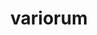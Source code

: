 ---
title: "variorum"
layout: cache
categories: [package, develop]
meta: {"compilers": ["gcc@=11.4.0", "oneapi@=2024.2.1"], "num_specs": 5, "num_specs_by_stack": {"e4s": 2, "e4s-oneapi": 3, "root": 5}, "oss": ["ubuntu22.04"], "platforms": ["linux"], "stacks": ["e4s", "e4s-oneapi", "root"], "targets": ["x86_64_v3"], "versions": ["0.8.0"]}
spec_details: [{"compiler": "oneapi@=2024.2.1", "hash": "4tbyjuifc5gt44eosgxybjwfw2nxmfxy", "os": "ubuntu22.04", "platform": "linux", "size": "-", "stacks": ["e4s-oneapi", "root"], "target": "x86_64_v3", "variants": ["build_system=cmake", "build_type=Release", "~docs", "generator=make", "~ipo", "+shared"], "versions": ["0.8.0"]}, {"compiler": "gcc@=11.4.0", "hash": "egtzzfcupd6vdpiouwrx5tfuexjkjeox", "os": "ubuntu22.04", "platform": "linux", "size": "-", "stacks": ["e4s", "root"], "target": "x86_64_v3", "variants": ["build_system=cmake", "build_type=Release", "~docs", "generator=make", "~ipo", "+shared"], "versions": ["0.8.0"]}, {"compiler": "oneapi@=2024.2.1", "hash": "gchw5qknzp3geyvzvb3ge3lf4lc6ycep", "os": "ubuntu22.04", "platform": "linux", "size": "-", "stacks": ["e4s-oneapi", "root"], "target": "x86_64_v3", "variants": ["build_system=cmake", "build_type=Release", "~docs", "generator=make", "~ipo", "+shared"], "versions": ["0.8.0"]}, {"compiler": "gcc@=11.4.0", "hash": "uhrbmadtcjxygdasxiqodrzjqfbxvnnt", "os": "ubuntu22.04", "platform": "linux", "size": "-", "stacks": ["e4s", "root"], "target": "x86_64_v3", "variants": ["build_system=cmake", "build_type=Release", "~docs", "generator=make", "~ipo", "+shared"], "versions": ["0.8.0"]}, {"compiler": "oneapi@=2024.2.1", "hash": "wirtd6gz4xqnuf7eeoanc2co6wwhgrnv", "os": "ubuntu22.04", "platform": "linux", "size": "-", "stacks": ["e4s-oneapi", "root"], "target": "x86_64_v3", "variants": ["build_system=cmake", "build_type=Release", "~docs", "generator=make", "~ipo", "+shared"], "versions": ["0.8.0"]}]
---
